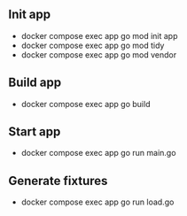 ## Init app 
- docker compose exec app go mod init app
- docker compose exec app go mod tidy
- docker compose exec app go mod vendor

## Build app
- docker compose exec app go build

## Start app
- docker compose exec app go run main.go

## Generate fixtures 
- docker compose exec app go run load.go